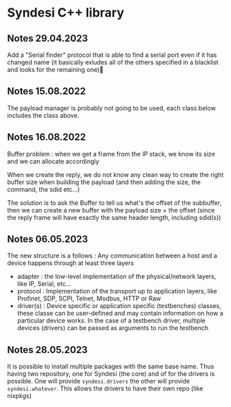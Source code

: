 # Syndesi C++ library

## Notes 29.04.2023

Add a "Serial finder" protocol that is able to find a serial port even if it has changed name (it basically exludes all of the others specified in a blacklist and looks for the remaining one)

## Notes 15.08.2022

The payload manager is probably not going to be used, each class below includes the class above.


## Notes 16.08.2022

Buffer problem : when we get a frame from the IP stack, we know its size and we can allocate accordingly

When we create the reply, we do not know any clean way to create the right buffer size when building the payload (and then adding the size, the command, the sdid etc...)

The solution is to ask the Buffer to tell us what's the offset of the subbuffer, then we can create a new buffer with the payload size + the offset (since the reply frame will have exactly the same header length, including sdid(s))


## Notes 06.05.2023

The new structure is a follows : Any communication between a host and a device happens through at least three layers

- adapter : the low-level implementation of the physical/network layers, like IP, Serial, etc...
- protocol : Implementation of the transport up to application layers, like Profinet, SDP, SCPI, Telnet, Modbus, HTTP or Raw
- driver(s) : Device specific or application specific (testbenches) classes, these classe can be user-defined and may contain information on how a particular device works. In the case of a testbench driver, multiple devices (drivers) can be passed as arguments to run the testbench

## Notes 28.05.2023

It is possible to install multiple packages with the same base name. Thus having two repository, one for Syndesi (the core) and of for the drivers is possible. One will provide ``syndesi.drivers`` the other will provide ``syndesi.whatever``. This allows the drivers to have their own repo (like nixpkgs)
